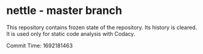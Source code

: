 # nettle - master branch

This repository contains frozen state of the repository.
Its history is cleared. It is used only for static code
analysis with Codacy.

Commit Time: 1692181463